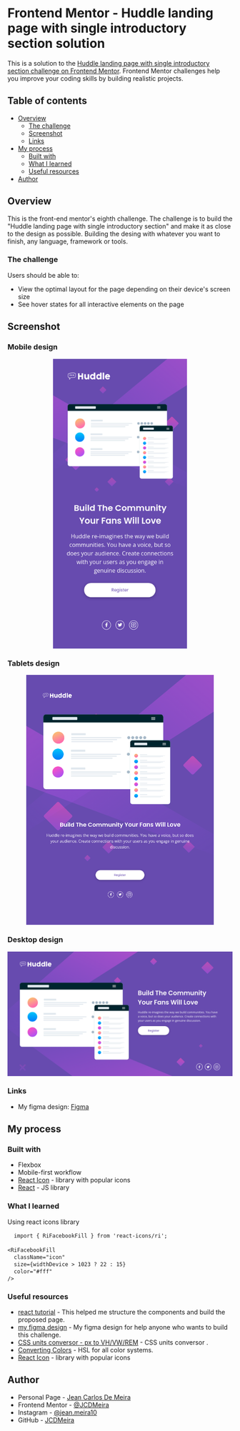 # Frontend Mentor - Huddle landing page with single introductory section solution

This is a solution to the [Huddle landing page with single introductory section challenge on Frontend Mentor](https://www.frontendmentor.io/challenges/huddle-landing-page-with-a-single-introductory-section-B_2Wvxgi0). Frontend Mentor challenges help you improve your coding skills by building realistic projects.

## Table of contents

- [Overview](#overview)
  - [The challenge](#the-challenge)
  - [Screenshot](#screenshot)
  - [Links](#links)
- [My process](#my-process)
  - [Built with](#built-with)
  - [What I learned](#what-i-learned)
  - [Useful resources](#useful-resources)
- [Author](#author)

## Overview

This is the front-end mentor's eighth challenge. The challenge is to build the "Huddle landing page with single introductory section" and make it as close to the design as possible. Building the desing with whatever you want to finish, any language, framework or tools.

### The challenge

Users should be able to:

- View the optimal layout for the page depending on their device's screen size
- See hover states for all interactive elements on the page

## Screenshot

### Mobile design

<p  align="center">
  <img width="300px" src="./presentation/mobile.png" align="center"></img>
</p>

### Tablets design

<p  align="center"><img width="420px"  src="./presentation/i-pad.png" align="center"></img></p>

### Desktop design

<p  align="center"><img width="720px" src="./presentation/desktop.png" align="center"></img></p>

<!-- ### result of my work

<p  align="center"><img width="1080px" src="./presentation/design-x-myWork.gif" align="center"></img></p>  -->

### Links

<!-- - Solution URL: [My solution for this challenge](https://www.frontendmentor.io/solutions/single-price-grid-with-reactjs-YR5dhXAtZ)
- Live Site URL: [check the result](https://jcdmeira-single-price.netlify.app) -->

- My figma design: [Figma](https://www.figma.com/file/83tOo71IOWw4TwijRljgdz/08---Huddle-LP?node-id=0%3A1)

## My process

### Built with

- Flexbox
- Mobile-first workflow
- [React Icon](https://react-icons.github.io/react-icons/) - library with popular icons
- [React](https://reactjs.org/) - JS library

### What I learned

Using react icons library

```JSX
  import { RiFacebookFill } from 'react-icons/ri';

<RiFacebookFill
  className="icon"
  size={widthDevice > 1023 ? 22 : 15}
  color="#fff"
/>
```

### Useful resources

- [react tutorial](https://pt-br.reactjs.org/tutorial/tutorial.html) - This helped me structure the components and build the proposed page.
- [my figma design](https://www.figma.com/file/83tOo71IOWw4TwijRljgdz/08---Huddle-LP?node-id=0%3A1) - My figma design for help anyone who wants to build this challenge.
- [CSS units conversor - px to VH/VW/REM](https://it-news.pw/pxtovh/) - CSS units conversor .
- [Converting Colors](https://convertingcolors.com) - HSL for all color systems.
- [React Icon](https://react-icons.github.io/react-icons/) - library with popular icons

## Author

- Personal Page - [Jean Carlos De Meira](https://jcdmeira.github.io)
- Frontend Mentor - [@JCDMeira](https://www.frontendmentor.io/profile/JCDMeira)
- Instagram - [@jean.meira10](https://www.instagram.com/jean.meira10/)
- GitHub - [JCDMeira](https://github.com/JCDMeira)
